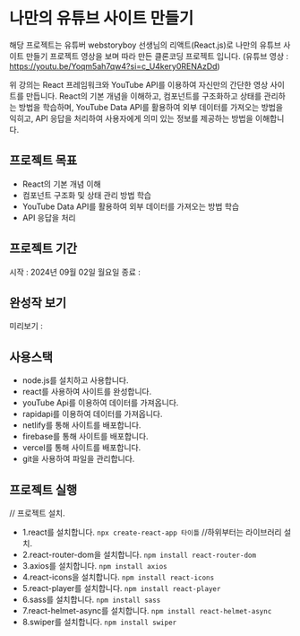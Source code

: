 # 나만의 유튜브 사이트 만들기

해당 프로젝트는 유튜버 webstoryboy 선생님의 리액트(React.js)로 나만의 유튜브 사이트 만들기 프로젝트 영상을 보며 따라 만든 클론코딩 프로젝트 입니다.
(유튜브 영상 : https://youtu.be/Yoqm5ah7qw4?si=c_U4kery0RENAzDd)

위 강의는 React 프레임워크와 YouTube API를 이용하여 자신만의 간단한 영상 사이트를 만듭니다. 
React의 기본 개념을 이해하고, 컴포넌트를 구조화하고 상태를 관리하는 방법을 학습하며, YouTube Data API를 활용하여 외부 데이터를 가져오는 방법을 익히고, 
API 응답을 처리하여 사용자에게 의미 있는 정보를 제공하는 방법을 이해합니다.

## 프로젝트 목표
- React의 기본 개념 이해
- 컴포넌트 구조화 및 상태 관리 방법 학습
- YouTube Data API를 활용하여 외부 데이터를 가져오는 방법 학습
- API 응답을 처리

## 프로젝트 기간
시작 : 2024년 09월 02일 월요일
종료 : 

## 완성작 보기
미리보기 : 

## 사용스택
- node.js를 설치하고 사용합니다. 
- react를 사용하여 사이트를 완성합니다. 
- youTube Api를 이용하여 데이터를 가져옵니다.
- rapidapi를 이용하여 데이터를 가져옵니다.
- netlify를 통해 사이트를 배포합니다.
- firebase를 통해 사이트를 배포합니다.
- vercel를 통해 사이트를 배포합니다.
- git을 사용하여 파일을 관리합니다.

## 프로젝트 실행
// 프로젝트 설치.
- 1.react를 설치합니다.               `npx create-react-app 타이틀`
//하위부터는 라이브러리 설치.
- 2.react-router-dom을 설치합니다.    `npm install react-router-dom`
- 3.axios를 설치합니다.               `npm install axios`
- 4.react-icons을 설치합니다.         `npm install react-icons`
- 5.react-player를 설치합니다.        `npm install react-player`
- 6.sass를 설치합니다.                `npm install sass`
- 7.react-helmet-async를 설치합니다.  `npm install react-helmet-async`
- 8.swiper를 설치합니다.              `npm install swiper`